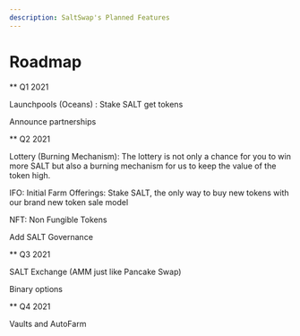 ```yaml
---
description: SaltSwap's Planned Features
---
```


# Roadmap


** Q1 2021


Launchpools (Oceans) : Stake SALT get tokens

Announce partnerships


** Q2 2021

Lottery (Burning Mechanism): The lottery is not only a chance for you to win more SALT but also a burning mechanism for us to keep the value of the token high. 

IFO: Initial Farm Offerings: Stake SALT, the only way to buy new tokens with our brand new token sale model

NFT: Non Fungible Tokens


Add SALT Governance

** Q3 2021

SALT Exchange (AMM just like Pancake Swap)

Binary options


** Q4 2021

Vaults and AutoFarm 

